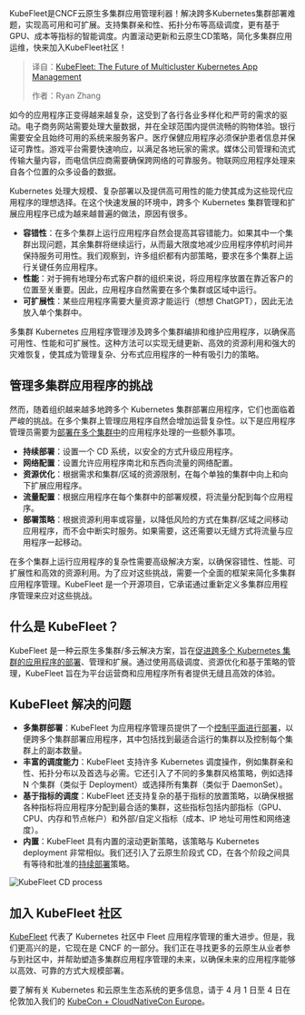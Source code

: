 
<!--
title: KubeFleet：多集群Kubernetes应用管理的未来
cover: https://cdn.thenewstack.io/media/2025/03/92483285-cattle.jpg
summary: KubeFleet是CNCF云原生多集群应用管理利器！解决跨多Kubernetes集群部署难题，实现高可用和可扩展。支持集群亲和性、拓扑分布等高级调度，更有基于GPU、成本等指标的智能调度。内置滚动更新和云原生CD策略，简化多集群应用运维，快来加入KubeFleet社区！
-->

KubeFleet是CNCF云原生多集群应用管理利器！解决跨多Kubernetes集群部署难题，实现高可用和可扩展。支持集群亲和性、拓扑分布等高级调度，更有基于GPU、成本等指标的智能调度。内置滚动更新和云原生CD策略，简化多集群应用运维，快来加入KubeFleet社区！

> 译自：[KubeFleet: The Future of Multicluster Kubernetes App Management](https://thenewstack.io/kubefleet-the-future-of-multicluster-kubernetes-app-management/)
> 
> 作者：Ryan Zhang

如今的应用程序正变得越来越复杂，这受到了各行各业多样化和严苛的需求的驱动。电子商务网站需要处理大量数据，并在全球范围内提供流畅的购物体验。银行需要安全且始终可用的系统来服务客户。医疗保健应用程序必须保护患者信息并保证可靠性。游戏平台需要快速响应，以满足各地玩家的需求。媒体公司管理和流式传输大量内容，而电信供应商需要确保跨网络的可靠服务。物联网应用程序处理来自各个位置的众多设备的数据。

Kubernetes 处理大规模、复杂部署以及提供高可用性的能力使其成为这些现代应用程序的理想选择。在这个快速发展的环境中，跨多个 Kubernetes 集群管理和扩展应用程序已成为越来越普遍的做法，原因有很多。

- **容错性**：在多个集群上运行应用程序自然会提高其容错能力。如果其中一个集群出现问题，其余集群将继续运行，从而最大限度地减少应用程序停机时间并保持服务可用性。我们观察到，许多组织都有内部策略，要求在多个集群上运行关键任务应用程序。
- **性能**：对于拥有地理分布式客户群的组织来说，将应用程序放置在靠近客户的位置至关重要。因此，应用程序自然需要在多个集群或区域中运行。
- **可扩展性**：某些应用程序需要大量资源才能运行（想想 ChatGPT），因此无法放入单个集群中。

多集群 Kubernetes 应用程序管理涉及跨多个集群编排和维护应用程序，以确保高可用性、性能和可扩展性。这种方法可以实现无缝更新、高效的资源利用和强大的灾难恢复，使其成为管理复杂、分布式应用程序的一种有吸引力的策略。

## 管理多集群应用程序的挑战

然而，随着组织越来越多地跨多个 Kubernetes 集群部署应用程序，它们也面临着严峻的挑战。在多个集群上管理应用程序自然会增加运营复杂性。以下是应用程序管理员需要为[部署在多个集群中](https://thenewstack.io/cluster-api-offers-a-way-to-manage-multiple-kubernetes-deployments/)的应用程序处理的一些额外事项。

- **持续部署**：设置一个 CD 系统，以安全的方式升级应用程序。
- **网络配置**：设置允许应用程序南北和东西向流量的网络配置。
- **资源优化**：根据需求和集群/区域的资源限制，在每个单独的集群中向上和向下扩展应用程序。
- **流量配置**：根据应用程序在每个集群中的部署规模，将流量分配到每个应用程序。
- **部署策略**：根据资源利用率或容量，以降低风险的方式在集群/区域之间移动应用程序，而不会中断实时服务。如果需要，这还需要以无缝方式将流量与应用程序一起移动。

在多个集群上运行应用程序的复杂性需要高级解决方案，以确保容错性、性能、可扩展性和高效的资源利用。为了应对这些挑战，需要一个全面的框架来简化多集群应用程序管理。KubeFleet 是一个开源项目，它承诺通过重新定义多集群应用程序管理来应对这些挑战。

## 什么是 KubeFleet？

KubeFleet 是一种云原生多集群/多云解决方案，旨在[促进跨多个 Kubernetes 集群的应用程序的部署](https://thenewstack.io/cloud-native-deployments-bring-new-complexities-to-the-developer/)、管理和扩展。通过使用高级调度、资源优化和基于策略的管理，KubeFleet 旨在为平台运营商和应用程序所有者提供无缝且高效的体验。

## KubeFleet 解决的问题

- **多集群部署**：KubeFleet 为应用程序管理员提供了一个[控制平面进行部署](https://thenewstack.io/how-a-flexible-control-plane-helps-deploy-apps-on-kubernetes/)，以便跨多个集群部署应用程序，其中包括找到最适合运行的集群以及控制每个集群上的副本数量。
- **丰富的调度能力**：KubeFleet 支持许多 Kubernetes 调度操作，例如集群亲和性、拓扑分布以及首选与必需。它还引入了不同的多集群风格策略，例如选择 N 个集群（类似于 Deployment）或选择所有集群（类似于 DaemonSet）。
- **基于指标的调度**：KubeFleet 还支持复杂的基于指标的放置策略，以确保根据各种指标将应用程序分配到最合适的集群，这些指标包括内部指标（GPU、CPU、内存和节点帐户）和外部/自定义指标（成本、IP 地址可用性和网络速度）。
- **内置**：KubeFleet 具有内置的滚动更新策略，该策略与 Kubernetes deployment 非常相似。我们还引入了云原生阶段式 CD，在各个阶段之间具有等待和批准的[持续部署](https://thenewstack.io/ci-cd/)策略。

![KubeFleet CD process](https://cdn.thenewstack.io/media/2025/03/3fc552a8-image1a-3-1024x401.png)

## 加入 KubeFleet 社区

[KubeFleet](https://aka.ms/KubeFleet) 代表了 Kubernetes 社区中 Fleet 应用程序管理的重大进步。但是，我们更高兴的是，它现在是 CNCF 的一部分。我们正在寻找更多的云原生从业者参与到社区中，并帮助塑造多集群应用程序管理的未来，以确保未来的应用程序能够以高效、可靠的方式大规模部署。

要了解有关 Kubernetes 和云原生生态系统的更多信息，请于 4 月 1 日至 4 日在伦敦加入我们的 [KubeCon + CloudNativeCon Europe](https://events.linuxfoundation.org/kubecon-cloudnativecon-europe/)。